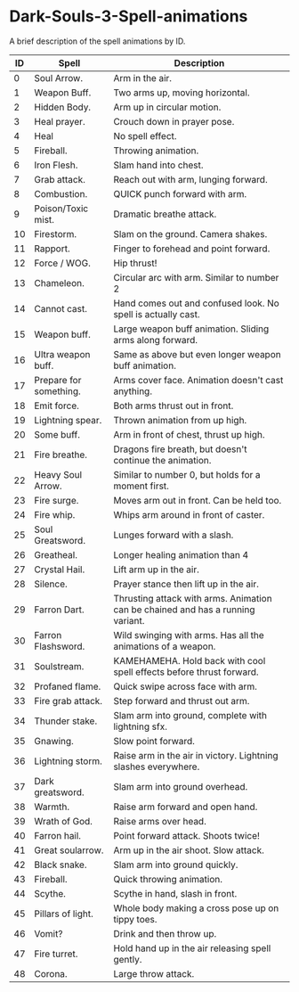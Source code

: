 # Dark-Souls-3-Spell-animations

A brief description of the spell animations by ID.

ID | Spell | Description
---|-------|------------
0  | Soul Arrow. | Arm in the air.
1  | Weapon Buff. | Two arms up, moving horizontal.
2  | Hidden Body. | Arm up in circular motion.
3  | Heal prayer. | Crouch down in prayer pose.
4  | Heal | No spell effect.
5  | Fireball. | Throwing animation.
6  | Iron Flesh. | Slam hand into chest.
7  | Grab attack. | Reach out with arm, lunging forward.
8  | Combustion. | QUICK punch forward with arm.
9  | Poison/Toxic mist. | Dramatic breathe attack.
10 | Firestorm. | Slam on the ground. Camera shakes.
11 | Rapport. | Finger to forehead and point forward.
12 | Force / WOG. | Hip thrust!
13 | Chameleon. | Circular arc with arm. Similar to number 2
14 | Cannot cast. | Hand comes out and confused look. No spell is actually cast.
15 | Weapon buff. | Large weapon buff animation. Sliding arms along forward.
16 | Ultra weapon buff. | Same as above but even longer weapon buff animation.
17 | Prepare for something. | Arms cover face. Animation doesn't cast anything.
18 | Emit force. | Both arms thrust out in front.
19 | Lightning spear. | Thrown animation from up high.
20 | Some buff. | Arm in front of chest, thrust up high.
21 | Fire breathe. | Dragons fire breath, but doesn't continue the animation.
22 | Heavy Soul Arrow. | Similar to number 0, but holds for a moment first.
23 | Fire surge. | Moves arm out in front. Can be held too.
24 | Fire whip. | Whips arm around in front of caster.
25 | Soul Greatsword. | Lunges forward with a slash.
26 | Greatheal. | Longer healing animation than 4|
27 | Crystal Hail. | Lift arm up in the air.
28 | Silence. | Prayer stance then lift up in the air.
29 | Farron Dart. | Thrusting attack with arms. Animation can be chained and has a running variant.
30 | Farron Flashsword. | Wild swinging with arms. Has all the animations of a weapon.
31 | Soulstream. | KAMEHAMEHA. Hold back with cool spell effects before thrust forward.
32 | Profaned flame. | Quick swipe across face with arm.
33 | Fire grab attack. | Step forward and thrust out arm.
34 | Thunder stake. | Slam arm into ground, complete with lightning sfx.
35 | Gnawing. | Slow point forward.
36 | Lightning storm. | Raise arm in the air in victory. Lightning slashes everywhere.
37 | Dark greatsword. | Slam arm into ground overhead.
38 | Warmth. | Raise arm forward and open hand.
39 | Wrath of God. | Raise arms over head.
40 | Farron hail. | Point forward attack. Shoots twice!
41 | Great soularrow. | Arm up in the air shoot. Slow attack.
42 | Black snake. | Slam arm into ground quickly.
43 | Fireball. | Quick throwing animation.
44 | Scythe. | Scythe in hand, slash in front.
45 | Pillars of light. | Whole body making a cross pose up on tippy toes.
46 | Vomit? | Drink and then throw up.
47 | Fire turret. | Hold hand up in the air releasing spell gently.
48 | Corona. | Large throw attack.
